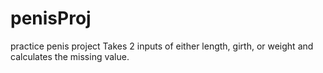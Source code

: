 # penisProj
practice penis project
Takes 2 inputs of either length, girth, or weight and calculates the missing value.
